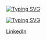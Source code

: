 [![Typing SVG](https://readme-typing-svg.demolab.com?font=&weight=500&size=30&letterSpacing=.2rem&duration=900&pause=1000&color=F7AFF1&background=FFFFFF00&center=true&vCenter=true&multiline=true&repeat=false&width=500&lines=Ashley+Marble)](https://git.io/typing-svg)

[![Typing SVG](https://readme-typing-svg.demolab.com?font=&weight=500&size=30&letterSpacing=.2rem&duration=4900&pause=1000&color=F7AFF1&background=FFFFFF00&center=true&vCenter=true&width=500&lines=Experienced+Software+Developer)](https://git.io/typing-svg)

[LinkedIn][li]





<!--LINKS-->
[li]: <http://linkedin.com/in/ashleyemarble>
